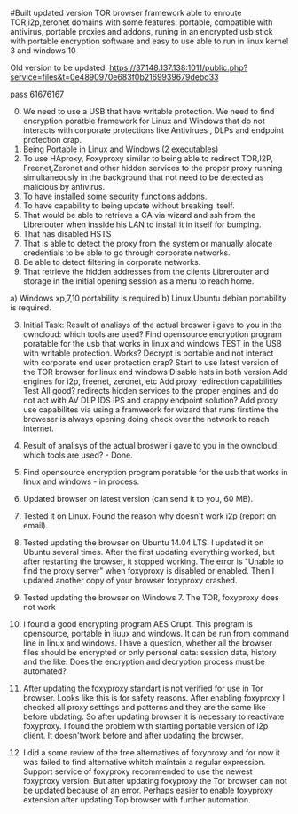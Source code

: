 #Built updated version TOR browser framework able to  enroute TOR,i2p,zeronet domains with some features: portable, compatible with antivirus, portable proxies and addons, runing in an encrypted usb stick with portable encryption software and easy to use able to run in linux kernel 3 and windows 10

Old version to be updated:
https://37.148.137.138:1011/public.php?service=files&t=0e4890970e683f0b2169939679debd33

pass 61676167



0. We need to use a USB that have writable protection. We need to find encryption poratble framework for Linux and Windows that do not interacts with corporate protections like Antivirues , DLPs and endpoint protection crap.
1. Being Portable in Linux and Windows (2 executables)
2. To use HAproxy, Foxyproxy similar  to being able to redirect TOR,I2P, Freenet,Zeronet and other hidden services to the proper proxy running simultaneously in the background that not need to be detected as malicious by antivirus.
3. To have installed some security functions addons.
4. To have capability to being update without breaking itself.
5. That would be able to retrieve a CA via wizard and ssh from the Librerouter when insside his LAN to install it in itself for bumping.
6. That has disabled HSTS
7. That is able to detect the proxy from the system or manually alocate credentials to be able to go through corporate networks.
8. Be able to detect filtering in corporate networks.
9. That retrieve the hidden addresses from the clients Librerouter and storage in the initial opening session as a menu to reach home.



a) Windows xp,7,10 portability is required
b) Linux Ubuntu debian portability is required.

3. Initial Task:
Result of analisys of the actual broswer i gave to you in the owncloud: which tools are used?
Find opensource encryption program poratable for the  usb that works in linux and windows
TEST in the USB with writable protection.
Works? Decrypt is portable and not interact with corporate end user protection crap?
Start to use latest version of the TOR browser for linux and windows
Disable hsts in both version
Add engines for i2p, freenet, zeronet, etc
Add proxy redirection capabilities
Test
All good? redirects hidden services to the proper engines and do not act with AV DLP IDS IPS and crappy endpoint solution?
Add proxy use capabilites via using a framweork for wizard that runs firstime the broweser is always opening doing check over the network to reach internet.

1. Result of analisys of the actual broswer i gave to you in the owncloud: which tools are used? - Done.  
2. Find opensource encryption program poratable for the  usb that works in linux and windows - in process.

3. Updated browser on latest version (can send it to you, 60 MB). 
4. Tested it on Linux. Found the reason why doesn't work i2p (report on email).
5. Tested updating the browser on Ubuntu 14.04 LTS. I updated it on Ubuntu several times. After the first updating
everything worked, but after restarting the browser, it stopped working. The error is "Unable to find the proxy server" when foxyproxy is disabled or enabled. Then I updated another copy of your browser foxyproxy crashed.
6. Tested updating the browser on Windows 7. The TOR, foxyproxy does not work
7. I found a good encrypting program AES Crupt. This program is opensource, portable in liuux and windows.
It can be run from command line in linux and windows. I have a question, whether all the browser files should be encrypted or only personal data: session data, history and the like. Does the encryption and decryption process must be automated?
8. After updating the foxyproxy standart is not verified for use in Tor browser. Looks like this is for safety reasons. After enabling foxyproxy I checked all proxy settings and patterns and they are the same like before ubdating. So after updating browser it is necessary to reactivate foxyproxy. I found the problem with starting portable version of i2p client. It doesn'twork before and after updating the browser.
9. I did a some review of the free alternatives of foxyproxy and for now it was failed to find alternative whitch maintain a regular expression. Support service of foxyproxy recommended to use the newest foxyproxy version. But after updating foxyproxy the Tor browser can not be updated because of an error. Perhaps easier to enable foxyproxy extension after updating Top browser with further automation.
